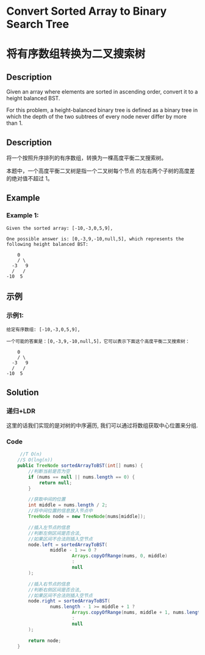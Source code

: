 # Convert Sorted Array to Binary Search Tree
# 将有序数组转换为二叉搜索树

## Description
Given an array where elements are sorted in ascending order, convert it to a height balanced BST.

For this problem, a height-balanced binary tree is defined as a binary tree in which the depth of the two subtrees of every node never differ by more than 1.


## Description
将一个按照升序排列的有序数组，转换为一棵高度平衡二叉搜索树。

本题中，一个高度平衡二叉树是指一个二叉树每个节点 的左右两个子树的高度差的绝对值不超过 1。


## Example
### Example 1:
    Given the sorted array: [-10,-3,0,5,9],

    One possible answer is: [0,-3,9,-10,null,5], which represents the following height balanced BST:

        0
        / \
      -3   9
      /   /
    -10  5


## 示例
### 示例1:
    给定有序数组: [-10,-3,0,5,9],

    一个可能的答案是：[0,-3,9,-10,null,5]，它可以表示下面这个高度平衡二叉搜索树：

        0
        / \
      -3   9
      /   /
    -10  5


## Solution
### 递归+LDR
这里的话我们实现的是对树的中序遍历, 我们可以通过将数组获取中心位置来分组.

### Code

```java
     //T O(n)
    //S O(lng(n))
    public TreeNode sortedArrayToBST(int[] nums) {
        //判断当前是否为空
        if (nums == null || nums.length == 0) {
            return null;
        }

        //获取中间的位置
        int middle = nums.length / 2;
        //将中间位置的信息放入节点中
        TreeNode node = new TreeNode(nums[middle]);

        //插入左节点的信息
        //判断左侧区间是否合法,
        //如果区间不合法则插入空节点
        node.left = sortedArrayToBST(
                middle - 1 >= 0 ?
                        Arrays.copyOfRange(nums, 0, middle)
                        :
                        null
        );

        //插入右节点的信息
        //判断右侧区间是否合法,
        //如果区间不合法则插入空节点
        node.right = sortedArrayToBST(
                nums.length - 1 >= middle + 1 ?
                        Arrays.copyOfRange(nums, middle + 1, nums.length)
                        :
                        null
        );

        return node;
    }

```